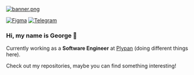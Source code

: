 [![banner.png](https://i.postimg.cc/TPjnC2Mx/banner.png)](https://postimg.cc/v1B1msZ2)

[![Figma](https://img.shields.io/badge/Figma-%20-black?logo=figma&logoColor=000&labelColor=fff&color=fff&style=for-the-badge)](https://figma.com/@rofl/)
[![Telegram](https://img.shields.io/badge/Telegram-%20-black?logo=telegram&logoColor=000&labelColor=fff&color=fff&style=for-the-badge)](https://t.me/nonvoidd)

### Hi, my name is George 👋

Currently working as a **Software Engineer** at [Plypan](https://www.plypan.com/) (doing different things here).

Check out my repositories, maybe you can find something interesting!
